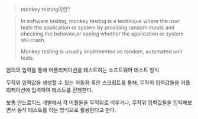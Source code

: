 > monkey testing이란?

> In software testing, monkey testing is a technique where the user tests the application or system by providing random inputs and checking the behavior,or seeing whether the application or system will crash.
> 
> Monkey testing is usually implemented as random, automated unit tests.

임의의 입력을 통해 어플리케이션을 테스트하는 소프트웨어 테스트 방식

무작위 입력값을 생성할 수 있는 자동화 혹은 스크립트를 통해, 무작위 입력값들을 어플리케이션에 입력하여 테스트를 진행한다.

보통 안드로이드 개발에서 각 어플들을 무작위로 띄우거나, 무작위 입력값들을 입력해보면서 동작 테스트를 하는 방식으로 활용한다고 한다.